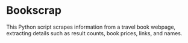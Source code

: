 # Bookscrap
This Python script scrapes information from a travel book webpage, extracting details such as result counts, book prices, links, and names.
